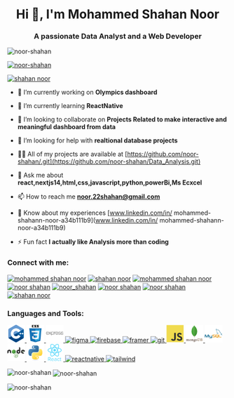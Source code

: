 <h1 align="center">Hi 👋, I'm Mohammed Shahan Noor</h1>
<h3 align="center">A passionate Data Analyst and a Web Developer</h3>

<p align="left"> <img src="https://komarev.com/ghpvc/?username=noor-shahan&label=Profile%20views&color=0e75b6&style=flat" alt="noor-shahan" /> </p>

<p align="left"> <a href="https://github.com/ryo-ma/github-profile-trophy"><img src="https://github-profile-trophy.vercel.app/?username=noor-shahan" alt="noor-shahan" /></a> </p>

<p align="left"> <a href="https://twitter.com/shahan noor" target="blank"><img src="https://img.shields.io/twitter/follow/shahan noor?logo=twitter&style=for-the-badge" alt="shahan noor" /></a> </p>

- 🔭 I’m currently working on **Olympics dashboard**

- 🌱 I’m currently learning **ReactNative**

- 👯 I’m looking to collaborate on **Projects Related to make interactive and meaningful dashboard from data**

- 🤝 I’m looking for help with **realtional database projects**

- 👨‍💻 All of my projects are available at [https://github.com/noor-shahan/.git](https://github.com/noor-shahan/Data_Analysis.git)

- 💬 Ask me about **react,nextjs14,html,css,javascript,python,powerBi,Ms Ecxcel**

- 📫 How to reach me **noor.22shahan@gmail.com**

- 📄 Know about my experiences [www.linkedin.com/in/ mohammed-shahann-noor-a34b111b9](www.linkedin.com/in/ mohammed-shahann-noor-a34b111b9)

- ⚡ Fun fact **I actually like Analysis more than coding**

<h3 align="left">Connect with me:</h3>
<p align="left">
<a href="https://dev.to/mohammed shahan noor" target="blank"><img align="center" src="https://raw.githubusercontent.com/rahuldkjain/github-profile-readme-generator/master/src/images/icons/Social/devto.svg" alt="mohammed shahan noor" height="30" width="40" /></a>
<a href="https://twitter.com/shahan noor" target="blank"><img align="center" src="https://raw.githubusercontent.com/rahuldkjain/github-profile-readme-generator/master/src/images/icons/Social/twitter.svg" alt="shahan noor" height="30" width="40" /></a>
<a href="https://linkedin.com/in/mohammed shahan noor" target="blank"><img align="center" src="https://raw.githubusercontent.com/rahuldkjain/github-profile-readme-generator/master/src/images/icons/Social/linked-in-alt.svg" alt="mohammed shahan noor" height="30" width="40" /></a>
<a href="https://kaggle.com/noor shahan" target="blank"><img align="center" src="https://raw.githubusercontent.com/rahuldkjain/github-profile-readme-generator/master/src/images/icons/Social/kaggle.svg" alt="noor shahan" height="30" width="40" /></a>
<a href="https://instagram.com/noor_shahan" target="blank"><img align="center" src="https://raw.githubusercontent.com/rahuldkjain/github-profile-readme-generator/master/src/images/icons/Social/instagram.svg" alt="noor_shahan" height="30" width="40" /></a>
<a href="https://dribbble.com/noor shahan" target="blank"><img align="center" src="https://raw.githubusercontent.com/rahuldkjain/github-profile-readme-generator/master/src/images/icons/Social/dribbble.svg" alt="noor shahan" height="30" width="40" /></a>
<a href="https://www.behance.net/noor shahan" target="blank"><img align="center" src="https://raw.githubusercontent.com/rahuldkjain/github-profile-readme-generator/master/src/images/icons/Social/behance.svg" alt="noor shahan" height="30" width="40" /></a>
<a href="https://www.leetcode.com/shahan noor" target="blank"><img align="center" src="https://raw.githubusercontent.com/rahuldkjain/github-profile-readme-generator/master/src/images/icons/Social/leet-code.svg" alt="shahan noor" height="30" width="40" /></a>
</p>

<h3 align="left">Languages and Tools:</h3>
<p align="left"> <a href="https://www.w3schools.com/cpp/" target="_blank" rel="noreferrer"> <img src="https://raw.githubusercontent.com/devicons/devicon/master/icons/cplusplus/cplusplus-original.svg" alt="cplusplus" width="40" height="40"/> </a> <a href="https://www.w3schools.com/css/" target="_blank" rel="noreferrer"> <img src="https://raw.githubusercontent.com/devicons/devicon/master/icons/css3/css3-original-wordmark.svg" alt="css3" width="40" height="40"/> </a> <a href="https://expressjs.com" target="_blank" rel="noreferrer"> <img src="https://raw.githubusercontent.com/devicons/devicon/master/icons/express/express-original-wordmark.svg" alt="express" width="40" height="40"/> </a> <a href="https://www.figma.com/" target="_blank" rel="noreferrer"> <img src="https://www.vectorlogo.zone/logos/figma/figma-icon.svg" alt="figma" width="40" height="40"/> </a> <a href="https://firebase.google.com/" target="_blank" rel="noreferrer"> <img src="https://www.vectorlogo.zone/logos/firebase/firebase-icon.svg" alt="firebase" width="40" height="40"/> </a> <a href="https://www.framer.com/" target="_blank" rel="noreferrer"> <img src="https://www.vectorlogo.zone/logos/framer/framer-icon.svg" alt="framer" width="40" height="40"/> </a> <a href="https://git-scm.com/" target="_blank" rel="noreferrer"> <img src="https://www.vectorlogo.zone/logos/git-scm/git-scm-icon.svg" alt="git" width="40" height="40"/> </a> <a href="https://developer.mozilla.org/en-US/docs/Web/JavaScript" target="_blank" rel="noreferrer"> <img src="https://raw.githubusercontent.com/devicons/devicon/master/icons/javascript/javascript-original.svg" alt="javascript" width="40" height="40"/> </a> <a href="https://www.mongodb.com/" target="_blank" rel="noreferrer"> <img src="https://raw.githubusercontent.com/devicons/devicon/master/icons/mongodb/mongodb-original-wordmark.svg" alt="mongodb" width="40" height="40"/> </a> <a href="https://www.mysql.com/" target="_blank" rel="noreferrer"> <img src="https://raw.githubusercontent.com/devicons/devicon/master/icons/mysql/mysql-original-wordmark.svg" alt="mysql" width="40" height="40"/> </a> <a href="https://nodejs.org" target="_blank" rel="noreferrer"> <img src="https://raw.githubusercontent.com/devicons/devicon/master/icons/nodejs/nodejs-original-wordmark.svg" alt="nodejs" width="40" height="40"/> </a> <a href="https://www.python.org" target="_blank" rel="noreferrer"> <img src="https://raw.githubusercontent.com/devicons/devicon/master/icons/python/python-original.svg" alt="python" width="40" height="40"/> </a> <a href="https://reactjs.org/" target="_blank" rel="noreferrer"> <img src="https://raw.githubusercontent.com/devicons/devicon/master/icons/react/react-original-wordmark.svg" alt="react" width="40" height="40"/> </a> <a href="https://reactnative.dev/" target="_blank" rel="noreferrer"> <img src="https://reactnative.dev/img/header_logo.svg" alt="reactnative" width="40" height="40"/> </a> <a href="https://tailwindcss.com/" target="_blank" rel="noreferrer"> <img src="https://www.vectorlogo.zone/logos/tailwindcss/tailwindcss-icon.svg" alt="tailwind" width="40" height="40"/> </a> </p>

<p><img align="left" src="https://github-readme-stats.vercel.app/api/top-langs?username=noor-shahan&show_icons=true&locale=en&layout=compact" alt="noor-shahan" /></p>

<p>&nbsp;<img align="center" src="https://github-readme-stats.vercel.app/api?username=noor-shahan&show_icons=true&locale=en" alt="noor-shahan" /></p>

<p><img align="center" src="https://github-readme-streak-stats.herokuapp.com/?user=noor-shahan&" alt="noor-shahan" /></p>

